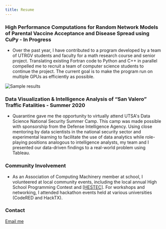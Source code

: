 ```yaml
---
title: Resume
---
```


### High Performance Computations for Random Network Models of Parental Vaccine Acceptance and Disease Spread using CuPy - In Progress

* Over the past year, I have contributed to a program developed by a team of UTRGV students and faculty for a math research course and senior project. Translating existing Fortran code to Python and C++ in parallel compelled me to recruit a team of computer science students to continue the project. The current goal is to make the program run on multiple GPUs as efficiently as possible.

![Sample results](https://raw.githubusercontent.com/thaliajuarez/resume/master/assets/capture-ern-data.png)

### Data Visualization & Intelligence Analysis of “San Valero” Traffic Fatalities - Summer 2020

* Quarantine gave me the opportunity to virtually attend UTSA's Data Science National Security Summer Camp. This camp was made possible with sponsorship from the Defense Intelligence Agency. Using close mentoring by data scientists in the national security sector and experimental learning to facilitate the use of data analytics while role-playing positions analogous to intelligence analysts, my team and I presented our data-driven findings to a real-world problem using Tableau.

### Community Involvement

* As an Association of Computing Machinery member at school, I volunteered at local community events, including the local annual High School Programming Contest and <a href="https://www.utrgv.edu/hestec/" target="_blank">[HESTEC]</a>. For workshops and networking, I attended hackathon events held at various universities (CodeRED and HackTX).

### Contact

[Email me](mailto:thalikatjuarez@gmail.com)
